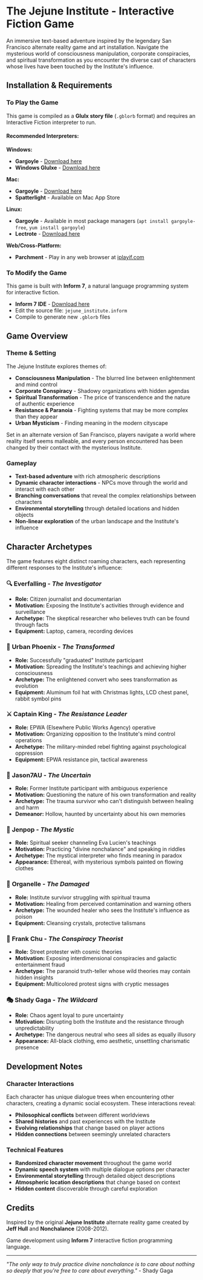 # The Jejune Institute - Interactive Fiction Game

An immersive text-based adventure inspired by the legendary San Francisco alternate reality game and art installation. Navigate the mysterious world of consciousness manipulation, corporate conspiracies, and spiritual transformation as you encounter the diverse cast of characters whose lives have been touched by the Institute's influence.

## Installation & Requirements

### To Play the Game

This game is compiled as a **Glulx story file** (`.gblorb` format) and requires an Interactive Fiction interpreter to run.

#### Recommended Interpreters:

**Windows:**
- **Gargoyle** - [Download here](https://github.com/garglk/garglk/releases)
- **Windows Glulxe** - [Download here](https://www.eblong.com/zarf/glulx/glulxe.html)

**Mac:**
- **Gargoyle** - [Download here](https://github.com/garglk/garglk/releases)
- **Spatterlight** - Available on Mac App Store

**Linux:**
- **Gargoyle** - Available in most package managers (`apt install gargoyle-free`, `yum install gargoyle`)
- **Lectrote** - [Download here](https://github.com/erkyrath/lectrote/releases)

**Web/Cross-Platform:**
- **Parchment** - Play in any web browser at [iplayif.com](https://iplayif.com)

### To Modify the Game

This game is built with **Inform 7**, a natural language programming system for interactive fiction.

- **Inform 7 IDE** - [Download here](http://inform7.com/download/)
- Edit the source file: `jejune_institute.inform`
- Compile to generate new `.gblorb` files

## Game Overview

### Theme & Setting

The Jejune Institute explores themes of:

- **Consciousness Manipulation** - The blurred line between enlightenment and mind control
- **Corporate Conspiracy** - Shadowy organizations with hidden agendas
- **Spiritual Transformation** - The price of transcendence and the nature of authentic experience
- **Resistance & Paranoia** - Fighting systems that may be more complex than they appear
- **Urban Mysticism** - Finding meaning in the modern cityscape

Set in an alternate version of San Francisco, players navigate a world where reality itself seems malleable, and every person encountered has been changed by their contact with the mysterious Institute.

### Gameplay

- **Text-based adventure** with rich atmospheric descriptions
- **Dynamic character interactions** - NPCs move through the world and interact with each other
- **Branching conversations** that reveal the complex relationships between characters
- **Environmental storytelling** through detailed locations and hidden objects
- **Non-linear exploration** of the urban landscape and the Institute's influence

## Character Archetypes

The game features eight distinct roaming characters, each representing different responses to the Institute's influence:

### 🔍 **Everfalling** - *The Investigator*
- **Role:** Citizen journalist and documentarian
- **Motivation:** Exposing the Institute's activities through evidence and surveillance
- **Archetype:** The skeptical researcher who believes truth can be found through facts
- **Equipment:** Laptop, camera, recording devices

### 🌟 **Urban Phoenix** - *The Transformed*
- **Role:** Successfully "graduated" Institute participant
- **Motivation:** Spreading the Institute's teachings and achieving higher consciousness
- **Archetype:** The enlightened convert who sees transformation as evolution
- **Equipment:** Aluminum foil hat with Christmas lights, LCD chest panel, rabbit symbol pins

### ⚔️ **Captain King** - *The Resistance Leader*
- **Role:** EPWA (Elsewhere Public Works Agency) operative
- **Motivation:** Organizing opposition to the Institute's mind control operations
- **Archetype:** The military-minded rebel fighting against psychological oppression
- **Equipment:** EPWA resistance pin, tactical awareness

### 🤔 **Jason7AU** - *The Uncertain*
- **Role:** Former Institute participant with ambiguous experience
- **Motivation:** Questioning the nature of his own transformation and reality
- **Archetype:** The trauma survivor who can't distinguish between healing and harm
- **Demeanor:** Hollow, haunted by uncertainty about his own memories

### 🌙 **Jenpop** - *The Mystic*
- **Role:** Spiritual seeker channeling Eva Lucien's teachings
- **Motivation:** Practicing "divine nonchalance" and speaking in riddles
- **Archetype:** The mystical interpreter who finds meaning in paradox
- **Appearance:** Ethereal, with mysterious symbols painted on flowing clothes

### 💎 **Organelle** - *The Damaged*
- **Role:** Institute survivor struggling with spiritual trauma
- **Motivation:** Healing from perceived contamination and warning others
- **Archetype:** The wounded healer who sees the Institute's influence as poison
- **Equipment:** Cleansing crystals, protective talismans

### 📢 **Frank Chu** - *The Conspiracy Theorist*
- **Role:** Street protester with cosmic theories
- **Motivation:** Exposing interdimensional conspiracies and galactic entertainment fraud
- **Archetype:** The paranoid truth-teller whose wild theories may contain hidden insights
- **Equipment:** Multicolored protest signs with cryptic messages

### 🎭 **Shady Gaga** - *The Wildcard*
- **Role:** Chaos agent loyal to pure uncertainty
- **Motivation:** Disrupting both the Institute and the resistance through unpredictability
- **Archetype:** The dangerous neutral who sees all sides as equally illusory
- **Appearance:** All-black clothing, emo aesthetic, unsettling charismatic presence

## Development Notes

### Character Interactions

Each character has unique dialogue trees when encountering other characters, creating a dynamic social ecosystem. These interactions reveal:

- **Philosophical conflicts** between different worldviews
- **Shared histories** and past experiences with the Institute
- **Evolving relationships** that change based on player actions
- **Hidden connections** between seemingly unrelated characters

### Technical Features

- **Randomized character movement** throughout the game world
- **Dynamic speech system** with multiple dialogue options per character
- **Environmental storytelling** through detailed object descriptions
- **Atmospheric location descriptions** that change based on context
- **Hidden content** discoverable through careful exploration

## Credits

Inspired by the original **Jejune Institute** alternate reality game created by **Jeff Hull** and **Nonchalance** (2008-2012).

Game development using **Inform 7** interactive fiction programming language.

---

*"The only way to truly practice divine nonchalance is to care about nothing so deeply that you're free to care about everything."* - Shady Gaga 